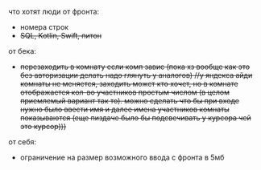 что хотят люди
от фронта:
- номера строк
- ~~SQL, Kotlin, Swift, питон~~

от бека:
- ~~перезаходить в комнату если комп завис (пока хз вообще как это без авторизации делать надо глянуть у аналогов)
 //у яндекса айди комнаты не меняется, заходить может кто хочет, но в комнате отображается кол-во участников простым числом (в целом приемлемый вариант так то).
можно сделать что бы при входе нужно было ввести имя и далее имена участников комнаты показываются (еще пиздаче было бы подсвечивать у курсора чей это курсор)))~~

от себя:
- ограничение на размер возможного ввода с фронта в 5мб
